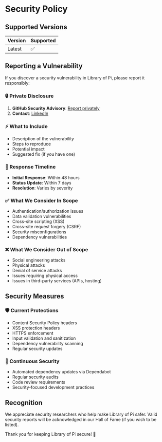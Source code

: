 # Security Policy

## Supported Versions

| Version | Supported          |
| ------- | ------------------ |
| Latest  | :white_check_mark: |

## Reporting a Vulnerability

If you discover a security vulnerability in Library of Pi, please report it responsibly:

### 🔒 Private Disclosure
1. **GitHub Security Advisory**: [Report privately](https://github.com/calebsakala/libraryofpi/security/advisories/new)
2. **Contact**: [LinkedIn](https://linkedin.com/in/calebsakala)

### ⚡ What to Include
- Description of the vulnerability
- Steps to reproduce
- Potential impact
- Suggested fix (if you have one)

### 🎯 Response Timeline
- **Initial Response**: Within 48 hours
- **Status Update**: Within 7 days
- **Resolution**: Varies by severity

### ✅ What We Consider In Scope
- Authentication/authorization issues
- Data validation vulnerabilities
- Cross-site scripting (XSS)
- Cross-site request forgery (CSRF)
- Security misconfigurations
- Dependency vulnerabilities

### ❌ What We Consider Out of Scope
- Social engineering attacks
- Physical attacks
- Denial of service attacks
- Issues requiring physical access
- Issues in third-party services (APIs, hosting)

## Security Measures

### 🛡️ Current Protections
- Content Security Policy headers
- XSS protection headers
- HTTPS enforcement
- Input validation and sanitization
- Dependency vulnerability scanning
- Regular security updates

### 🔄 Continuous Security
- Automated dependency updates via Dependabot
- Regular security audits
- Code review requirements
- Security-focused development practices

## Recognition

We appreciate security researchers who help make Library of Pi safer. Valid security reports will be acknowledged in our Hall of Fame (if you wish to be listed).

Thank you for keeping Library of Pi secure! 🚀
